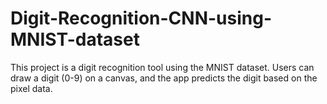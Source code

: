 # Digit-Recognition-CNN-using-MNIST-dataset
This project is a digit recognition tool using the MNIST dataset. Users can draw a digit (0-9) on a canvas, and the app predicts the digit based on the pixel data.
